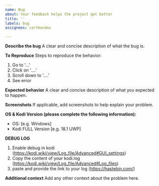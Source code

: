 ```yaml
---
name: Bug
about: Your feedback helps the project get better
title: ''
labels: bug
assignees: cartmandos

---
```


**Describe the bug**
A clear and concise description of what the bug is.

**To Reproduce**
Steps to reproduce the behavior:
1. Go to '...'
2. Click on '....'
3. Scroll down to '....'
4. See error

**Expected behavior**
A clear and concise description of what you expected to happen.

**Screenshots**
If applicable, add screenshots to help explain your problem.

**OS & Kodi Version (please complete the following information):**
 - OS: [e.g. Windows]
 - Kodi FULL Version [e.g. 18.1 UWP]

**DEBUG LOG**
 1. Enable debug in kodi (https://kodi.wiki/view/Log_file/Advanced#GUI_settings)
 2. Copy the content of your kodi.log (https://kodi.wiki/view/Log_file/Advanced#Log_files)
 3. paste and provide the link to your log (https://hastebin.com/)

**Additional context**
Add any other context about the problem here.
